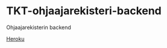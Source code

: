 # TKT-ohjaajarekisteri-backend
Ohjaajarekisterin backend

[Heroku](https://tkt-ohjaajarekisteri.herokuapp.com/)